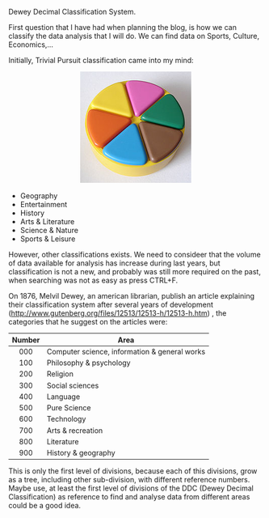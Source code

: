 Dewey Decimal Classification System.

First question that I have had when planning the blog, is how we can classify the data analysis that I will do. We can find data on Sports, Culture, Economics,... 

Initially, Trivial Pursuit classification came into my mind:

<div style="text-align:center"><img src ="./images/Trivialpursuit_Token.jpg" /></div>

* Geography
* Entertainment
* History
* Arts & Literature
* Science & Nature
* Sports & Leisure



However, other classifications exists. We need to consideer that the volume of data available for analysis has increase during last years, but classification is not a new, and probably was still more required on the past, when searching was not as easy as press CTRL+F.

On 1876, Melvil Dewey, an american librarian, publish an article explaining their classification system after several years of development (http://www.gutenberg.org/files/12513/12513-h/12513-h.htm) , the categories that he suggest on the articles were:


|Number | Area |
|:-------:|------|
|000 | Computer science, information & general works |
|100 | Philosophy & psychology |
|200 | Religion |
|300 | Social sciences |
|400 | Language |
|500 | Pure Science |
|600 | Technology |
|700 | Arts & recreation |
|800 | Literature |
|900 | History & geography |


This is only the first level of divisions, because each of this divisions, grow as a tree, including other sub-division, with different reference numbers.
Maybe use, at least the first level of divisions of the DDC (Dewey Decimal Classification) as reference to find and analyse data from different areas could be a good idea.


